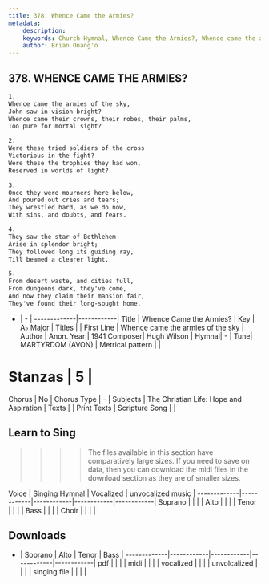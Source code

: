 ```yaml
---
title: 378. Whence Came the Armies?
metadata:
    description: 
    keywords: Church Hymnal, Whence Came the Armies?, Whence came the armies of the sky, 
    author: Brian Onang'o
---
```



## 378. WHENCE CAME THE ARMIES?

```txt
1.
Whence came the armies of the sky, 
John saw in vision bright? 
Whence came their crowns, their robes, their palms, 
Too pure for mortal sight? 

2.
Were these tried soldiers of the cross 
Victorious in the fight? 
Were these the trophies they had won, 
Reserved in worlds of light? 

3.
Once they were mourners here below, 
And poured out cries and tears; 
They wrestled hard, as we do now, 
With sins, and doubts, and fears. 

4.
They saw the star of Bethlehem 
Arise in splendor bright; 
They followed long its guiding ray, 
Till beamed a clearer light. 

5.
From desert waste, and cities full, 
From dungeons dark, they've come, 
And now they claim their mansion fair, 
They've found their long-sought home.
```

- |   -  |
-------------|------------|
Title | Whence Came the Armies? |
Key | A♭ Major |
Titles |  |
First Line | Whence came the armies of the sky |
Author | Anon.
Year | 1941
Composer| Hugh Wilson |
Hymnal|  - |
Tune| MARTYRDOM (AVON) |
Metrical pattern | |
# Stanzas | 5 |
Chorus | No |
Chorus Type | - |
Subjects | The Christian Life: Hope and Aspiration |
Texts |  |
Print Texts | 
Scripture Song |  |
  
## Learn to Sing

>>>> The files available in this section have comparatively large sizes. If you need to save on data, then you can download the midi files in the download section as they are of smaller sizes.

Voice |  Singing Hymnal | Vocalized | unvocalized music |
-------------|------------|------------|------------|------------|
Soprano | | | |
Alto | | | |
Tenor | | | |
Bass | | | |
Choir | | | |

## Downloads

- |  Soprano | Alto | Tenor | Bass |
-------------|------------|------------|------------|------------|
pdf | | | |
midi | | | |
vocalized | | | |
unvolcalized | | | |
singing file | | | |
  